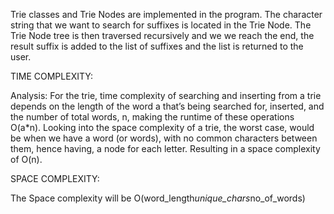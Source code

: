 Trie classes and Trie Nodes are implemented in the program. The character string that we want to search for suffixes is located in the Trie Node. The Trie Node tree is then traversed recursively and we we reach the end, the result suffix is added to the list of suffixes and the list is returned to the user.

TIME COMPLEXITY:

Analysis:
For the trie, time complexity of searching and inserting from a trie depends on the length of the word a that’s being searched for, inserted, and the number of total words, n, making the runtime of these operations O(a*n). Looking into the space complexity of a trie, the worst case, would be when we have a word (or words), with no common characters between them, hence having, a node for each letter. Resulting in a space complexity of O(n).

SPACE COMPLEXITY:

The Space complexity will be O(word_length*unique_chars*no_of_words)
